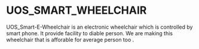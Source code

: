 # UOS_SMART_WHEELCHAIR
UOS_Smart-E-Wheelchair is an electronic wheelchair which is controlled by smart phone.
It provide facility to diable person. We are making this wheelchair that is afforable for average person too .
